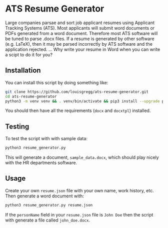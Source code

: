 # ATS Resume Generator
Large companies parsae and sort job applicant resumes using Applicant Tracking Systems (ATS). Most applicants will submit word documents or PDFs generated from a word document. Therefore most ATS software will be tuned to parse .docx files. If a resume is generated by other software (e.g. LaTeX), then it may be parsed incorrectly by ATS software and the application rejected.
... Why write your resume in Word when you can write a scipt to do it for you?
## Installation
You can install this script by doing something like:
```bash
git clone https://github.com/louisgregg/ats-resume-generator.git
cd ats-resume-generator
python3 -m venv venv && . venv/bin/activate && pip3 install --upgrade pip && pip3 install docx docxtpl
```
You should then have all the requirements (```docx``` and ```docxtpl```) installed.
## Testing
To test the script with with sample data:
```bash
python3 resume_generator.py
```
This will generate a document, `sample_data.docx`, which should play nicely with the HR departments software.
## Usage
Create your own `resume.json` file with your own name, work history, etc. Then generate a word document with:
```bash
python3 resume_generator.py resume.json
```
If the `personName` field in your `resume.json` file is `John Doe` then the script with generate a file called `john_doe.docx`.
